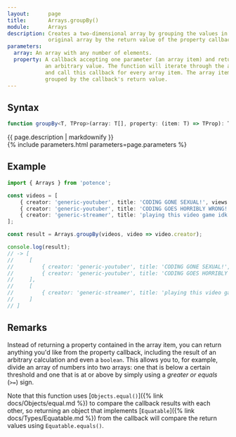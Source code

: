 ```yaml
---
layout:      page
title:       Arrays.groupBy()
module:      Arrays
description: Creates a two-dimensional array by grouping the values in the
             original array by the return value of the property callback.
parameters:
  array: An array with any number of elements.
  property: A callback accepting one parameter (an array item) and returns
            an arbitrary value. The function will iterate through the array
            and call this callback for every array item. The array items are
            grouped by the callback's return value.
---
```

## Syntax

```ts
function groupBy<T, TProp>(array: T[], property: (item: T) => TProp): T[][];
```

<div class="description">{{ page.description | markdownify }}</div>
{% include parameters.html parameters=page.parameters %}

## Example

```ts
import { Arrays } from 'potence';

const videos = [
    { creator: 'generic-youtuber', title: 'CODING GONE SEXUAL!', views: 32412 },
    { creator: 'generic-youtuber', title: 'CODING GOES HORRIBLY WRONG!', views: 12111 },
    { creator: 'generic-streamer', title: 'playing this video game idk lol', views: 321 }
];

const result = Arrays.groupBy(videos, video => video.creator);

console.log(result);
// -> [
//     [
//         { creator: 'generic-youtuber', title: 'CODING GONE SEXUAL!', views: 32412 },
//         { creator: 'generic-youtuber', title: 'CODING GOES HORRIBLY WRONG!', views: 12111 }
//     ],
//     [
//         { creator: 'generic-streamer', title: 'playing this video game idk lol', views: 321 }
//     ]
// ]
```

## Remarks

Instead of returning a property contained in the array item, you can return
anything you'd like from the property callback, including the result of an
arbitrary calculation and even a `boolean`. This allows you to, for example,
divide an array of numbers into two arrays: one that is below a certain
threshold and one that is at or above by simply using a *greater or equals*
(`>=`) sign.

Note that this function uses [`Objects.equal()`]({% link docs/Objects/equal.md
%}) to compare the callback results with each other, so returning an object that
implements [`Equatable`]({% link docs/Types/Equatable.md %}) from the callback
will compare the return values using `Equatable.equals()`.
